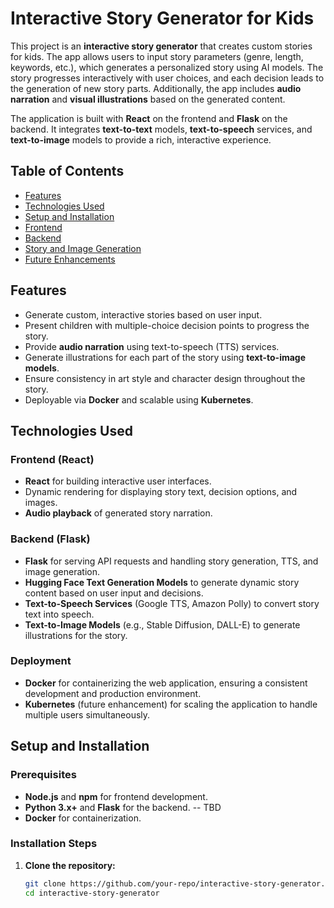 # Interactive Story Generator for Kids

This project is an **interactive story generator** that creates custom stories for kids. The app allows users to input story parameters (genre, length, keywords, etc.), which generates a personalized story using AI models. The story progresses interactively with user choices, and each decision leads to the generation of new story parts. Additionally, the app includes **audio narration** and **visual illustrations** based on the generated content. 

The application is built with **React** on the frontend and **Flask** on the backend. It integrates **text-to-text** models, **text-to-speech** services, and **text-to-image** models to provide a rich, interactive experience.

## Table of Contents

- [Features](#features)
- [Technologies Used](#technologies-used)
- [Setup and Installation](#setup-and-installation)
- [Frontend](#frontend)
- [Backend](#backend)
- [Story and Image Generation](#story-and-image-generation)
- [Future Enhancements](#future-enhancements)

## Features

- Generate custom, interactive stories based on user input.
- Present children with multiple-choice decision points to progress the story.
- Provide **audio narration** using text-to-speech (TTS) services.
- Generate illustrations for each part of the story using **text-to-image models**.
- Ensure consistency in art style and character design throughout the story.
- Deployable via **Docker** and scalable using **Kubernetes**.

## Technologies Used

### Frontend (React)
- **React** for building interactive user interfaces.
- Dynamic rendering for displaying story text, decision options, and images.
- **Audio playback** of generated story narration.

### Backend (Flask)
- **Flask** for serving API requests and handling story generation, TTS, and image generation.
- **Hugging Face Text Generation Models** to generate dynamic story content based on user input and decisions.
- **Text-to-Speech Services** (Google TTS, Amazon Polly) to convert story text into speech.
- **Text-to-Image Models** (e.g., Stable Diffusion, DALL-E) to generate illustrations for the story.

### Deployment
- **Docker** for containerizing the web application, ensuring a consistent development and production environment.
- **Kubernetes** (future enhancement) for scaling the application to handle multiple users simultaneously.

## Setup and Installation

### Prerequisites
- **Node.js** and **npm** for frontend development.
- **Python 3.x+** and **Flask** for the backend.  -- TBD
- **Docker** for containerization.

### Installation Steps

1. **Clone the repository:**

   ```bash
   git clone https://github.com/your-repo/interactive-story-generator.git
   cd interactive-story-generator

